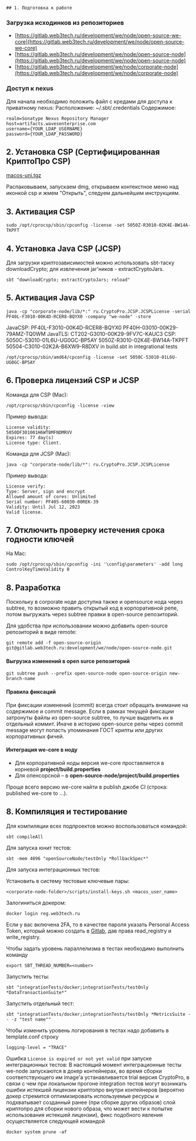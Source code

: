 	## 1. Подготовка к работе

### Загрузка исходинков из репозиториев

- [https://gitlab.web3tech.ru/development/we/node/open-source-we-core](https://gitlab.web3tech.ru/development/we/node/open-source-we-core)
- [https://gitlab.web3tech.ru/development/we/node/open-source-node](https://gitlab.web3tech.ru/development/we/node/open-source-node)
- [https://gitlab.web3tech.ru/development/we/node/corporate-node](https://gitlab.web3tech.ru/development/we/node/corporate-node)

### Доступ к nexus

Для начала необходимо положить файл с кредами для доступа к приватному nexus:
Расположение: ~/.sbt/.credentials
Содержимое:
```
realm=Sonatype Nexus Repository Manager
host=artifacts.wavesenterprise.com
username={YOUR_LDAP_USERNAME}
password={YOUR_LDAP_PASSWORD}
```

## 2. Установка CSP (Сертифицированная КриптоПро CSP)

[macos-uni.tgz](https://cryptopro.ru/sites/default/files/private/csp/50/12900/macos-uni.tgz)

Распаковываем, запускаем dmg, открываем контекстное меню над иконкой csp и жмем "Открыть", следуем дальнейшим инструкциям.

## 3. Активация CSP
```
sudo /opt/cprocsp/sbin/cpconfig -license -set 5050Z-R3010-02K4E-BW14A-TKPFT
```

## 4. Установка Java CSP (JCSP)

Для загрузки криптозависимостей можно использовать sbt-таску downloadCrypto; для извлечения jar'ников - extractCryptoJars.
```
sbt "downloadCrypto; extractCryptoJars; reload"
```

## 5. Активация Java CSP
```
java -cp "corporate-node/lib/*:" ru.CryptoPro.JCSP.JCSPLicense -serial PF40L-F3010-00K4D-RCER8-BQYX0 -company "we-node" -store
```

JavaCSP:
PF40L-F3010-00K4D-RCER8-BQYX0
PF40H-03010-00K29-79AMZ-TQ0WM
JavaTLS:
CT202-G3010-00K29-9FV7C-KAUC3
CSP:
5050C-53010-01L6U-UG0GC-BP5AY
5050Z-R3010-02K4E-BW14A-TKPFT
50504-C3010-02K2A-B6XW9-R8DXV
in build.sbt in integrational tests
```
/opt/cprocsp/sbin/amd64/cpconfig -license -set 5050C-53010-01L6U-UG0GC-BP5AY
```

## 6. Проверка лицензий CSP и JCSP

Команда для CSP (Mac):
```
/opt/cprocsp/sbin/cpconfig -license -view
```

Пример вывода:
```
License validity:
5050DF301001H6WT8MFNDMRVV
Expires: 77 day(s)
License type: Client.
```

Команда для JCSP (Mac):
```
java -cp "corporate-node/lib/*": ru.CryptoPro.JCSP.JCSPLicense
```

Пример вывода:
```
License verify:
Type: Server, sign and encrypt
Allowed amount of cores: Unlimited
Serial number: PF405-60030-00REK-39
Validity: Until Jul 12, 2023
Valid license.
```

## 7. Отключить проверку истечения срока годности ключей

На Mac:
```
sudo /opt/cprocsp/sbin/cpconfig -ini '\config\parameters' -add long ControlKeyTimeValidity 0
```
## 8. Разработка

Поскольку в сorporate ноде доступна также и opensource нода через subtree, то возможно править открытый код в корпоративной репе, потом выгружать через subtree правки в open-source репозиторий.

Для удобства при использовании можно добавить open-source репозиторий в виде remote:
```
git remote add -f open-source-origin git@gitlab.web3tech.ru:development/we/node/open-source-node.git
```
#### Выгрузка изменений в open surce репозиторий
```
git subtree push --prefix open-source-node open-source-origin new-branch-name
```

#### Правила фиксаций

При фиксации изменений (commit) всегда стоит обращать внимание на содержимое и commit message. Если в рамках текущей фиксации затронуты файлы из open-source subtree, то лучше выделить их в отдельный коммит. Иначе в историю open-source репы через commit message могут попасть упоминания ГОСТ крипты или других корпоративных фичей.

#### Интеграция we-core в ноду

- Для корпоративной ноды версия we-core проставляется в корневой **project/build.properties**  
- Для опенсорсной – в **open-source-node/project/build.properties**

Проще всего версию we-core найти в publish джобе CI (строка: published we-core to ...).

## 8. Компиляция и тестирование

Для компиляции всех подпроектов можно воспользоваться командой:
```
sbt compileAll
```

Для запуска юнит тестов:
```
sbt -mem 4096 "openSourceNode/testOnly *RollbackSpec*"
```

Для запуска интеграционных тестов:

Установить в систему тестовые ключевые пары:
```
<corporate-node-folder>/scripts/install-keys.sh <macos_user_name>
```

Залогиниться докером:
```
docker login reg.web3tech.ru
```

Если у вас включена 2FA, то в качестве пароля указать Personal Access Token, который можно создать в [Gitlab](https://gitlab.web3tech.ru/-/profile/personal_access_tokens), дав права read_registry и write_registry.

Чтобы задать уровень параллелизма в тестах необходимо выполнить команду
```
export SBT_THREAD_NUMBER=<number>
```

Запустить тесты:
```
sbt "integrationTests/docker;integrationTests/testOnly *DataTransactionSuite*"
```

Запустить отдельный тест:
```
sbt "integrationTests/docker;integrationTests/testOnly *MetricsSuite -- -z "test name""
```

Чтобы изменить уровень логирования в тестах надо добавить в template.conf строку
```
logging-level = "TRACE"
```

Ошибка `License is expired or not yet valid` при запуске интеграционных тестов: В настоящий момент интеграционные тесты we-node запускаются в докер контейнерах, во время сборки соответствующего им image'a устанавливается trial версия CryptoPro, в связи с чем при локальном прогоне integration тестов могут возникать ошибки истекшей лицензии криптопро внутри контейнеров (вероятно докер стремится оптимизировать используемые ресурсы и подхватывает созданный ранее (при сборке других образов) слой криптопро для сборки нового образа, что может вести к попытке использования истекшей лицензии), фикс подобного явления осуществляется следующей командой
```
docker system prune -af
```
